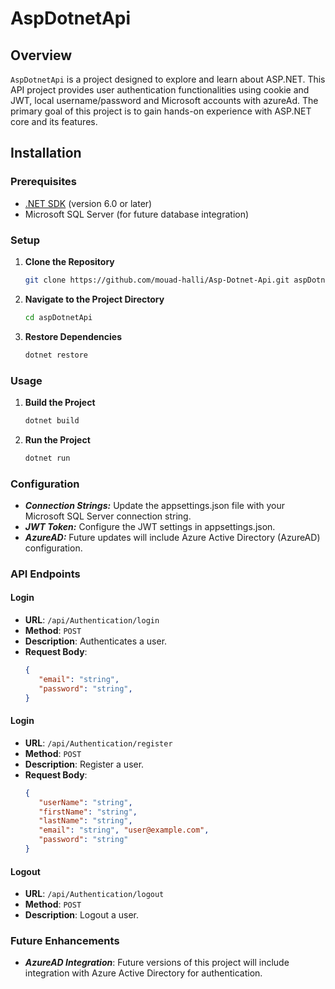 # AspDotnetApi

## Overview

`AspDotnetApi` is a project designed to explore and learn about ASP.NET. This API project provides user authentication functionalities using cookie and JWT, local username/password and Microsoft accounts with azureAd. The primary goal of this project is to gain hands-on experience with ASP.NET core and its features.

## Installation

### Prerequisites

- [.NET SDK](https://dotnet.microsoft.com/download) (version 6.0 or later)
- Microsoft SQL Server (for future database integration)

### Setup

1. **Clone the Repository**

   ```bash
   git clone https://github.com/mouad-halli/Asp-Dotnet-Api.git aspDotnetApi
   ```

2. **Navigate to the Project Directory**

   ```bash
   cd aspDotnetApi
   ```
   
4. **Restore Dependencies**

    ```bash
    dotnet restore
    ```
    
### Usage

1. **Build the Project**

   ```bash
   dotnet build
   ```

2. **Run the Project**

   ```bash
   dotnet run
   ```

### Configuration

- ***Connection Strings:*** Update the appsettings.json file with your Microsoft SQL Server connection string.
- ***JWT Token:*** Configure the JWT settings in appsettings.json.
- ***AzureAD:*** Future updates will include Azure Active Directory (AzureAD) configuration.

### API Endpoints

#### Login

- **URL**: `/api/Authentication/login`
- **Method**: `POST`
- **Description**: Authenticates a user.
- **Request Body**:
  ```json
  {
     "email": "string",
     "password": "string",
  }

#### Login

- **URL**: `/api/Authentication/register`
- **Method**: `POST`
- **Description**: Register a user.
- **Request Body**:
  ```json
  {
     "userName": "string",
     "firstName": "string",
     "lastName": "string",
     "email": "string", "user@example.com",
     "password": "string"
  }
  
#### Logout

- **URL**: `/api/Authentication/logout`
- **Method**: `POST`
- **Description**: Logout a user.

### Future Enhancements

- ***AzureAD Integration***: Future versions of this project will include integration with Azure Active Directory for authentication.




  

